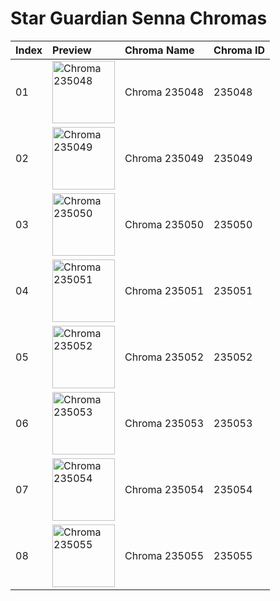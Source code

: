 # Star Guardian Senna Chromas

| Index | Preview | Chroma Name | Chroma ID |
|:---|:---|:---|:---|
| 01 | <img src='https://raw.communitydragon.org/latest/plugins/rcp-be-lol-game-data/global/default/v1/champion-chroma-images/235/235048.png' alt='Chroma 235048' width='100'> | Chroma 235048 | 235048 |
| 02 | <img src='https://raw.communitydragon.org/latest/plugins/rcp-be-lol-game-data/global/default/v1/champion-chroma-images/235/235049.png' alt='Chroma 235049' width='100'> | Chroma 235049 | 235049 |
| 03 | <img src='https://raw.communitydragon.org/latest/plugins/rcp-be-lol-game-data/global/default/v1/champion-chroma-images/235/235050.png' alt='Chroma 235050' width='100'> | Chroma 235050 | 235050 |
| 04 | <img src='https://raw.communitydragon.org/latest/plugins/rcp-be-lol-game-data/global/default/v1/champion-chroma-images/235/235051.png' alt='Chroma 235051' width='100'> | Chroma 235051 | 235051 |
| 05 | <img src='https://raw.communitydragon.org/latest/plugins/rcp-be-lol-game-data/global/default/v1/champion-chroma-images/235/235052.png' alt='Chroma 235052' width='100'> | Chroma 235052 | 235052 |
| 06 | <img src='https://raw.communitydragon.org/latest/plugins/rcp-be-lol-game-data/global/default/v1/champion-chroma-images/235/235053.png' alt='Chroma 235053' width='100'> | Chroma 235053 | 235053 |
| 07 | <img src='https://raw.communitydragon.org/latest/plugins/rcp-be-lol-game-data/global/default/v1/champion-chroma-images/235/235054.png' alt='Chroma 235054' width='100'> | Chroma 235054 | 235054 |
| 08 | <img src='https://raw.communitydragon.org/latest/plugins/rcp-be-lol-game-data/global/default/v1/champion-chroma-images/235/235055.png' alt='Chroma 235055' width='100'> | Chroma 235055 | 235055 |

